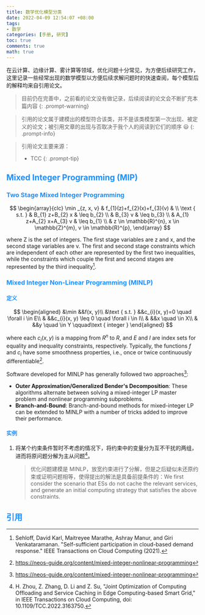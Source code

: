 ```yaml
---
title: 数学优化模型分类
date: 2022-04-09 12:54:07 +08:00
tags:
- 数学
categories: [手册, 研究]
toc: true
comments: true
math: true
---
```


在云计算、边缘计算、雾计算等领域，优化问题十分常见，为方便后续研究工作，这里记录一些经常出现的数学模型以方便后续求解问题时的快速查阅，每个模型后的解释均来自引用论文。

> 目前仍在完善中，之前看的论文没有做记录，后续阅读的论文会不断扩充本篇内容
{: .prompt-warning}

> 引用的论文属于建模出的模型符合该类，并不是该类模型第一次出现、被定义的论文；被引用文章的出现与否取决于我个人的阅读到它们的顺序 😃
{: .prompt-info}

> 引用论文主要来源：
> * TCC
{: .prompt-tip}

## <font color=DodgerBlue>Mixed Integer Programming (MIP)</font>

### <font color=DodgerBlue>Two Stage Mixed Integer Programming</font>

$$
	\begin{array}{clc}
	\min _{z, x, v} & f_{1}(z)+f_{2}(x)+f_{3}(v) & \\
	\text { s.t. } & B_{1} z+B_{2} x & \leq b_{2} \\
	& B_{3} v & \leq b_{3} \\
	& A_{1} z+A_{2} x+A_{3} v & \leq b_{1} \\
	& z \in \mathbb{R}^{n}, x \in \mathbb{Z}^{m}, v \in \mathbb{R}^{p},
	\end{array}
$$

where Z is the set of integers. The first stage variables are z and x, and the second stage variables are v. The first and second stage constraints which are independent of each other are represented by the first two inequalities, while the constraints which couple the first and second stages are represented by the third inequality[^seholff].

### <font color=DodgerBlue>Mixed Integer Non-Linear Programming (MINLP)</font>

#### <font color=DodgerBlue>定义</font>

$$
\begin{aligned}
&\min &&f(x, y)\\
&\text { s.t. } &&c_{i}(x, y)=0 \quad \forall i \in E\\
& &&c_{i}(x, y) \leq 0 \quad \forall i \in I\\
& &&x \quad \in X\\
& &&y \quad \in Y \qquad\text { integer }
\end{aligned}
$$

where each $c_i(x,y)$ is a mapping from $R^n$ to $R$, and $E$ and $I$ are index sets for equality and inequality constraints, respectively. Typically, the functions $f$ and $c_i$ have some smoothness properties, i.e., once or twice continuously differentiable[^neosGuide].

Software developed for MINLP has generally followed two approaches[^neosGuide]:

* **Outer Approximation/Generalized Bender's Decomposition**: These algorithms alternate between solving a mixed-integer LP master problem and nonlinear programming subproblems.
* **Branch-and-Bound**: Branch-and-bound methods for mixed-integer LP can be extended to MINLP with a number of tricks added to improve their performance.

#### <font color=DodgerBlue>实例</font>

1. 将某个约束条件暂时不考虑的情况下，将约束中的变量分为互不干扰的两组，进而将原问题分解为主从问题[^Zhou2022TCC]。
   > 优化问题建模是 MINLP，放宽约束进行了分解，但是之后疑似未还原约束或证明问题相等，使得提出的解法是具备前提条件的：We first consider the scenario that ESs do not cache the relevant services, and generate an initial computing strategy that satisfies the above constraints.

## <font color=DodgerBlue>引用</font>

[^seholff]: Sehloff, David Karl, Maitreyee Marathe, Ashray Manur, and Giri Venkataramanan. "Self-sufficient participation in cloud-based demand response." IEEE Transactions on Cloud Computing (2021).
[^Zhou2022TCC]: H. Zhou, Z. Zhang, D. Li and Z. Su, "Joint Optimization of Computing Offloading and Service Caching in Edge Computing-based Smart Grid," in IEEE Transactions on Cloud Computing, doi: 10.1109/TCC.2022.3163750.
[^neosGuide]: https://neos-guide.org/content/mixed-integer-nonlinear-programming